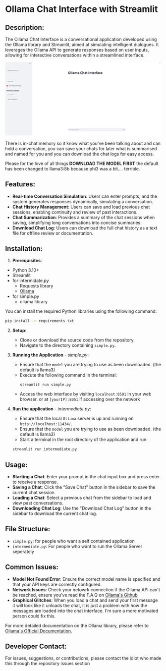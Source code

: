 # Ollama Chat Interface with Streamlit

## Description:
The Ollama Chat Interface is a conversational application developed using the Ollama library and Streamlit, aimed at simulating intelligent dialogues. It leverages the Ollama API to generate responses based on user inputs, allowing for interactive conversations within a streamlined interface.

![Ollama Chat Interface Screenshot](images/screenshot.png)


There is in-chat memory so it know what you've been talking about and can hold a conversation, you can save your chats for later what is summarised and named for you and you can download the chat logs for easy access. 

Please for the love of all things **DOWNLOAD THE MODEL FIRST** the default has been changed to llama3:8b because phi3 was a bit.... terrible. 

## Features:
- **Real-time Conversation Simulation**: Users can enter prompts, and the system generates responses dynamically, simulating a conversation.
- **Chat History Management**: Users can save and load previous chat sessions, enabling continuity and review of past interactions.
- **Chat Summarization**: Provides a summary of the chat sessions when saving, simplifying long conversations into concise summaries.
- **Download Chat Log**: Users can download the full chat history as a text file for offline review or documentation.

## Installation:
1. **Prerequisites**:
- Python 3.10+
- Streamlit
- for intermidate.py
    - Requests library
    - [Ollama](https://ollama.com/download) 
- for simple.py
    -  ollama library

You can install the required Python libraries using the following command:

```bash
pip install -r requirements.txt
```

2. **Setup**:
   - Clone or download the source code from the repository.
   - Navigate to the directory containing `simple.py`.

3. **Running the Application** - *simple.py*:
    -  Ensure that the `model` you are trying to use as been downloaded. (the default is llama3)
   - Execute the following command in the terminal:
     ```
     streamlit run simple.py
     ```
   - Access the web interface by visiting `localhost:8501` in your web browser. or at `[yourIP]:8051` if accessing over the network

4. **Run the application** - *intermediate.py*:

    - Ensure that the local `Ollama` server is up and running on `http://localhost:11434/`.
    -  Ensure that the `model` you are trying to use as been downloaded. (the default is llama3)
    - Start a terminal in the root directory of the application and run: 
    ```bash
    streamlit run intermediate.py
    ```

## Usage:
- **Starting a Chat**: Enter your prompt in the chat input box and press enter to receive a response.
- **Saving a Chat**: Click the "Save Chat" button in the sidebar to save the current chat session.
- **Loading a Chat**: Select a previous chat from the sidebar to load and view past conversations.
- **Downloading Chat Log**: Use the "Download Chat Log" button in the sidebar to download the current chat log.

## File Structure:
- `simple.py`: for people who want a self contained application
- `intermediate.py`: For people who want to run the Ollama Server seperately 

## Common Issues:
- **Model Not Found Error**: Ensure the correct model name is specified and that your API keys are correctly configured.
- **Network Issues**: Check your netowrk connection if the Ollama API can't be reached, ensure you've read the F.A.Q  on [Ollama's Github](https://github.com/ollama/ollama/blob/main/docs/api.md)
- **Graphical Glitches**: When you load a chat and send your first message it will look like it unloads the chat, it is just a problem with how the messages are loaded into the chat interface. I'm sure a more motivated person could fix this. 

For more detailed documentation on the Ollama library, please refer to [Ollama's Official Documentation](https://ollama.com/library).

## Developer Contact:
For issues, suggestions, or contributions, please contact the idiot who made this through the repository issues section
